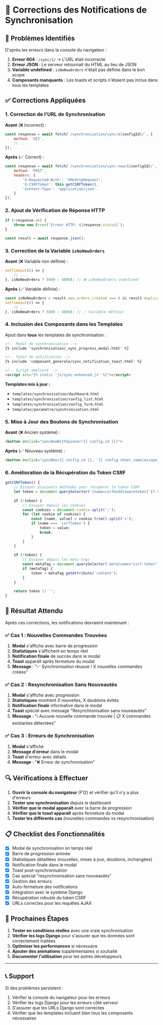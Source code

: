 # 🔧 Corrections des Notifications de Synchronisation

## 🚨 Problèmes Identifiés

D'après les erreurs dans la console du navigateur :

1. **Erreur 404** : `/sync/1/` → L'URL était incorrecte
2. **Erreur JSON** : Le serveur retournait du HTML au lieu de JSON
3. **Variable undefined** : `isNoNewOrders` n'était pas définie dans le bon scope
4. **Composants manquants** : Les toasts et scripts n'étaient pas inclus dans tous les templates

## ✅ Corrections Appliquées

### 1. **Correction de l'URL de Synchronisation**

**Avant** (❌ Incorrect) :
```javascript
const response = await fetch(`/synchronisation/sync/${configId}/`, {
    method: 'GET',
    // ...
});
```

**Après** (✅ Correct) :
```javascript
const response = await fetch(`/synchronisation/sync-now/${configId}/`, {
    method: 'POST',
    headers: {
        'X-Requested-With': 'XMLHttpRequest',
        'X-CSRFToken': this.getCSRFToken(),
        'Content-Type': 'application/json'
    }
});
```

### 2. **Ajout de Vérification de Réponse HTTP**

```javascript
if (!response.ok) {
    throw new Error(`Erreur HTTP: ${response.status}`);
}

const result = await response.json();
```

### 3. **Correction de la Variable `isNoNewOrders`**

**Avant** (❌ Variable non définie) :
```javascript
setTimeout(() => {
    // ...
}, isNoNewOrders ? 5000 : 4000); // ❌ isNoNewOrders undefined
```

**Après** (✅ Variable définie) :
```javascript
const isNoNewOrders = result.new_orders_created === 0 && result.duplicate_orders_found > 0;
setTimeout(() => {
    // ...
}, isNoNewOrders ? 5000 : 4000); // ✅ Variable définie
```

### 4. **Inclusion des Composants dans les Templates**

Ajout dans **tous** les templates de synchronisation :

```html
<!-- Modal de synchronisation -->
{% include 'synchronisation/_sync_progress_modal.html' %}

<!-- Toast de notification -->
{% include 'composant_generale/sync_notification_toast.html' %}

<!-- Script amélioré -->
<script src="{% static 'js/sync-enhanced.js' %}"></script>
```

**Templates mis à jour :**
- `templates/synchronisation/dashboard.html`
- `templates/synchronisation/config_list.html`
- `templates/synchronisation/config_form.html`
- `templates/parametre/synchronisation.html`

### 5. **Mise à Jour des Boutons de Synchronisation**

**Avant** (❌ Ancien système) :
```html
<button onclick="syncNowWithSpinner({{ config.id }})">
```

**Après** (✅ Nouveau système) :
```html
<button onclick="syncNow({{ config.id }}, '{{ config.sheet_name|escapejs }}')">
```

### 6. **Amélioration de la Récupération du Token CSRF**

```javascript
getCSRFToken() {
    // Essayer plusieurs méthodes pour récupérer le token CSRF
    let token = document.querySelector('[name=csrfmiddlewaretoken]')?.value;
    
    if (!token) {
        // Essayer depuis les cookies
        const cookies = document.cookie.split(';');
        for (let cookie of cookies) {
            const [name, value] = cookie.trim().split('=');
            if (name === 'csrftoken') {
                token = value;
                break;
            }
        }
    }
    
    if (!token) {
        // Essayer depuis les meta tags
        const metaTag = document.querySelector('meta[name="csrf-token"]');
        if (metaTag) {
            token = metaTag.getAttribute('content');
        }
    }
    
    return token || '';
}
```

## 🎯 Résultat Attendu

Après ces corrections, les notifications devraient maintenant :

### ✅ **Cas 1 : Nouvelles Commandes Trouvées**
1. **Modal** s'affiche avec barre de progression
2. **Statistiques** s'affichent en temps réel
3. **Notification finale** de succès dans le modal
4. **Toast** apparaît après fermeture du modal
5. **Message** : "✅ Synchronisation réussie ! X nouvelles commandes créées"

### ✅ **Cas 2 : Resynchronisation Sans Nouveautés**
1. **Modal** s'affiche avec progression
2. **Statistiques** montrent 0 nouvelles, X doublons évités
3. **Notification finale** informative dans le modal
4. **Toast** spécial avec message "Resynchronisation sans nouveautés"
5. **Message** : "ℹ️ Aucune nouvelle commande trouvée | 📋 X commandes existantes détectées"

### ✅ **Cas 3 : Erreurs de Synchronisation**
1. **Modal** s'affiche
2. **Message d'erreur** dans le modal
3. **Toast** d'erreur avec détails
4. **Message** : "❌ Erreur de synchronisation"

## 🔍 Vérifications à Effectuer

1. **Ouvrir la console du navigateur** (F12) et vérifier qu'il n'y a plus d'erreurs
2. **Tester une synchronisation** depuis le dashboard
3. **Vérifier que le modal apparaît** avec la barre de progression
4. **Vérifier que le toast apparaît** après fermeture du modal
5. **Tester les différents cas** (nouvelles commandes vs resynchronisation)

## 📋 Checklist des Fonctionnalités

- [x] Modal de synchronisation en temps réel
- [x] Barre de progression animée
- [x] Statistiques détaillées (nouvelles, mises à jour, doublons, inchangées)
- [x] Notification finale dans le modal
- [x] Toast post-synchronisation
- [x] Cas spécial "resynchronisation sans nouveautés"
- [x] Gestion des erreurs
- [x] Auto-fermeture des notifications
- [x] Intégration avec le système Django
- [x] Récupération robuste du token CSRF
- [x] URLs correctes pour les requêtes AJAX

## 🚀 Prochaines Étapes

1. **Tester en conditions réelles** avec une vraie synchronisation
2. **Vérifier les logs Django** pour s'assurer que les données sont correctement traitées
3. **Optimiser les performances** si nécessaire
4. **Ajouter des animations** supplémentaires si souhaité
5. **Documenter l'utilisation** pour les autres développeurs

---

## 📞 Support

Si des problèmes persistent :
1. Vérifier la console du navigateur pour les erreurs
2. Vérifier les logs Django pour les erreurs côté serveur
3. S'assurer que les URLs Django sont correctes
4. Vérifier que les templates incluent bien tous les composants nécessaires 
